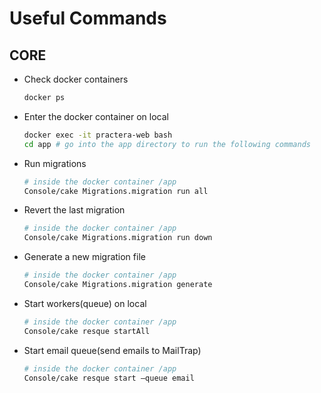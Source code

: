 # Useful Commands

## CORE

* Check docker containers

  ``` bash
  docker ps
  ```

* Enter the docker container on local

  ``` bash
  docker exec -it practera-web bash
  cd app # go into the app directory to run the following commands
  ```

* Run migrations

  ``` bash
  # inside the docker container /app
  Console/cake Migrations.migration run all
  ```

* Revert the last migration

  ``` bash
  # inside the docker container /app
  Console/cake Migrations.migration run down
  ```

* Generate a new migration file

  ``` bash
  # inside the docker container /app
  Console/cake Migrations.migration generate
  ```

* Start workers(queue) on local

  ``` bash
  # inside the docker container /app
  Console/cake resque startAll
  ```

* Start email queue(send emails to MailTrap)

  ``` bash
  # inside the docker container /app
  Console/cake resque start —queue email
  ```
